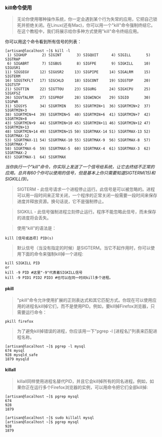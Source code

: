 ### kill命令使用

> 无论你使用哪种操作系统，你一定会遇到某个行为失常的应用，它把自己锁死并拒绝关闭。在Linux(还有Mac)，你可以用一个"kill"命令强制终结它。在这个教程中，我们将展示给你多种方式使用"kill"命令终结应用。

你可以用这个命令看到所有信号的列表：
```
[artisan@localhost ~]$ kill -l
 1) SIGHUP       2) SIGINT       3) SIGQUIT      4) SIGILL       5) SIGTRAP
 6) SIGABRT      7) SIGBUS       8) SIGFPE       9) SIGKILL     10) SIGUSR1
11) SIGSEGV     12) SIGUSR2     13) SIGPIPE     14) SIGALRM     15) SIGTERM
16) SIGSTKFLT   17) SIGCHLD     18) SIGCONT     19) SIGSTOP     20) SIGTSTP
21) SIGTTIN     22) SIGTTOU     23) SIGURG      24) SIGXCPU     25) SIGXFSZ
26) SIGVTALRM   27) SIGPROF     28) SIGWINCH    29) SIGIO       30) SIGPWR
31) SIGSYS      34) SIGRTMIN    35) SIGRTMIN+1  36) SIGRTMIN+2  37) SIGRTMIN+3
38) SIGRTMIN+4  39) SIGRTMIN+5  40) SIGRTMIN+6  41) SIGRTMIN+7  42) SIGRTMIN+8
43) SIGRTMIN+9  44) SIGRTMIN+10 45) SIGRTMIN+11 46) SIGRTMIN+12 47) SIGRTMIN+13
48) SIGRTMIN+14 49) SIGRTMIN+15 50) SIGRTMAX-14 51) SIGRTMAX-13 52) SIGRTMAX-12
53) SIGRTMAX-11 54) SIGRTMAX-10 55) SIGRTMAX-9  56) SIGRTMAX-8  57) SIGRTMAX-7
58) SIGRTMAX-6  59) SIGRTMAX-5  60) SIGRTMAX-4  61) SIGRTMAX-3  62) SIGRTMAX-2
63) SIGRTMAX-1  64) SIGRTMAX
```

*当你执行一个"kill"命令，你实际上发送了一个信号给系统，让它去终结不正常的应用。总共有60个你可以使用的信号，但是基本上你只需要知道SIGTERM(15)和SIGKILL(9)。*

> SIGTERM - 此信号请求一个进程停止运行。此信号是可以被忽略的。进程可以用一段时间来正常关闭，一个程序的正常关闭一般需要一段时间来保存进度并释放资源。换句话说，它不是强制停止。

> SIGKILL - 此信号强制进程立刻停止运行。程序不能忽略此信号，而未保存的进度将会丢失。

> 使用"kill"的语法是：
```
kill [信号或选项] PID(s)
```

> 默认信号（当没有指定的时候）是SIGTERM。当它不起作用时，你可以使用下面的命令来强制kill掉一个进程:
```
kill SIGKILL PID
or
kill -9 PID #这里"-9"代表着SIGKILL信号
kill -9 PID1 PID2 PID3 #也可以在同一时间kill多个进程。
```

#### pkill
> "pkill"命令允许使用扩展的正则表达式和其它匹配方式。你现在可以使用应用的进程名kill掉它们，而不是使用PID。例如，要kill掉Firefox浏览器，只需要运行命令：
```
pkill firefox
```

> 为了避免kill掉错误的进程，你应该用一下"pgrep -l [进程名]"列表来匹配进程名称。
```
[artisan@localhost ~]$ pgrep -l mysql
674 mysql
928 mysqld_safe
1879 mysqld
```

#### killall
> killall同样使用进程名替代PID，并且它会kill掉所有的同名进程。例如，如果你正在运行多个Firefox浏览器的实例，可以用命令把它们全部kill掉:

```
[artisan@localhost ~]$ pgrep mysql
674
928
1879

[artisan@localhost ~]$ sudo killall mysql
[artisan@localhost ~]$ pgrep mysql
928
1879
```


